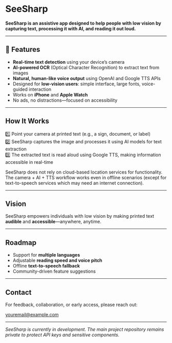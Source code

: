 # SeeSharp

**SeeSharp is an assistive app designed to help people with low vision by capturing text, processing it with AI, and reading it out loud.**

---

## 🚀 Features

- **Real-time text detection** using your device’s camera
- **AI-powered OCR** (Optical Character Recognition) to extract text from images
- **Natural, human-like voice output** using OpenAI and Google TTS APIs
- Designed for **low-vision users**: simple interface, large fonts, voice-guided interaction
- Works on **iPhone** and **Apple Watch**
- No ads, no distractions—focused on accessibility

---

## How It Works

1️⃣ Point your camera at printed text (e.g., a sign, document, or label)  
2️⃣ SeeSharp captures the image and processes it using AI models for text extraction  
3️⃣ The extracted text is read aloud using Google TTS, making information accessible in real-time  

SeeSharp does not rely on cloud-based location services for functionality. The camera + AI + TTS workflow works even in offline scenarios (except for text-to-speech services which may need an internet connection).

---

## Vision

SeeSharp empowers individuals with low vision by making printed text **audible** and **accessible**—anywhere, anytime.

---

## Roadmap

- Support for **multiple languages**
- Adjustable **reading speed and voice pitch**
- Offline **text-to-speech fallback**
- Community-driven feature suggestions

---

## Contact

For feedback, collaboration, or early access, please reach out:

[youremail@example.com](mailto:stash@septagon.co.nz)

---

*SeeSharp is currently in development. The main project repository remains private to protect API keys and sensitive components.*

